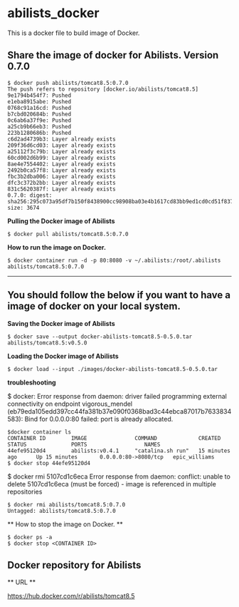 # abilists_docker
This is a docker file to build image of Docker.

## Share the image of docker for Abilists. Version 0.7.0

```
$ docker push abilists/tomcat8.5:0.7.0
The push refers to repository [docker.io/abilists/tomcat8.5]
9e1794b454f7: Pushed 
e1eba8915abe: Pushed 
0768c91a16cd: Pushed 
b7cbd020684b: Pushed 
0c6ab6a37f9e: Pushed 
a25cb9b66eb3: Pushed 
223b1280686b: Pushed 
c6d2ad4739b3: Layer already exists 
209f36d6cd03: Layer already exists 
a25112f3c79b: Layer already exists 
60cd002d6b99: Layer already exists 
8ae4e7554402: Layer already exists 
2492b0ca57f8: Layer already exists 
fbc3b2dba006: Layer already exists 
dfc3c372b2bb: Layer already exists 
831c5620387f: Layer already exists 
0.7.0: digest: sha256:295c073a95df7b150f8438900cc98908ba03e4b1617cd83bb9ed1cd0cd51f837 size: 3674
```

**Pulling the Docker image of Abilists**

```
$ docker pull abilists/tomcat8.5:0.7.0
```

**How to run the image on Docker.**

```
$ docker container run -d -p 80:8080 -v ~/.abilists:/root/.abilists abilists/tomcat8.5:0.7.0
```
---

## You should follow the below if you want to have a image of docker on your local system.

**Saving the Docker image of Abilists**

```
$ docker save --output docker-abilists-tomcat8.5-0.5.0.tar abilists/tomcat8.5:v0.5.0
```

**Loading the Docker image of Abilists**

```
$ docker load --input ./images/docker-abilists-tomcat8.5-0.5.0.tar
```

**troubleshooting**

$ docker: Error response from daemon: driver failed programming external connectivity on endpoint vigorous_mendel (eb79eda105edd397cc44fa381b37e090f0368bad3c44ebca87017b7633834583): Bind for 0.0.0.0:80 failed: port is already allocated.

```
$docker container ls
CONTAINER ID        IMAGE               COMMAND             CREATED             STATUS              PORTS                  NAMES
44efe95120d4        abilists:v0.4.1     "catalina.sh run"   15 minutes ago      Up 15 minutes       0.0.0.0:80->8080/tcp   epic_williams
$ docker stop 44efe95120d4
```
$ docker rmi 5107cd1c6eca
Error response from daemon: conflict: unable to delete 5107cd1c6eca (must be forced) - image is referenced in multiple repositories

```
$ docker rmi abilists/tomcat8.5:0.7.0
Untagged: abilists/tomcat8.5:0.7.0
```

** How to stop the image on Docker. **

```
$ docker ps -a
$ docker stop <CONTAINER ID>
```

## Docker repository for Abilists
** URL **

https://hub.docker.com/r/abilists/tomcat8.5
